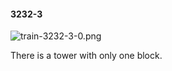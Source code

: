 #### 3232-3
![train-3232-3-0.png](https://github.com/lil-lab/nlvr/raw/master/nlvr/train/images/67/train-3232-3-0.png "train-3232-3-0.png")

There is a tower with only one block.